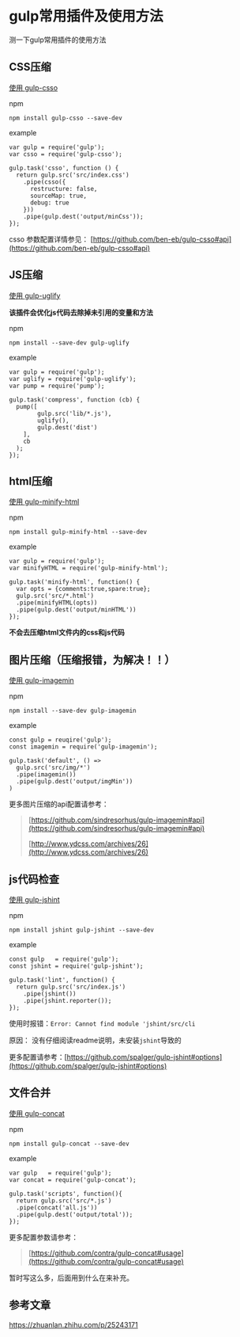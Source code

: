 # gulp常用插件及使用方法

测一下gulp常用插件的使用方法

## CSS压缩 

[使用 gulp-csso](https://github.com/ben-eb/gulp-csso)

npm

```
npm install gulp-csso --save-dev
```
example

```
var gulp = require('gulp');
var csso = require('gulp-csso');

gulp.task('csso', function () {
  return gulp.src('src/index.css')
    .pipe(csso({
      restructure: false,
      sourceMap: true,
      debug: true
    }))
    .pipe(gulp.dest('output/minCss'));
});
```

csso 参数配置详情参见： [https://github.com/ben-eb/gulp-csso#api](https://github.com/ben-eb/gulp-csso#api)

## JS压缩

[使用 gulp-uglify](https://github.com/terinjokes/gulp-uglify)

**该插件会优化js代码去除掉未引用的变量和方法**

npm

```
npm install --save-dev gulp-uglify
```

example

```
var gulp = require('gulp');
var uglify = require('gulp-uglify');
var pump = require('pump');

gulp.task('compress', function (cb) {
  pump([
        gulp.src('lib/*.js'),
        uglify(),
        gulp.dest('dist')
    ],
    cb
  );
});
```

## html压缩

[使用 gulp-minify-html](https://github.com/sanfords/gulp-minify-html)

npm

```
npm install gulp-minify-html --save-dev
```

example

```
var gulp = require('gulp');
var minifyHTML = require('gulp-minify-html');

gulp.task('minify-html', function() {
  var opts = {comments:true,spare:true};
  gulp.src('src/*.html')
  .pipe(minifyHTML(opts))
  .pipe(gulp.dest('output/minHTML'))
});
```

**不会去压缩html文件内的css和js代码**

## 图片压缩（压缩报错，为解决！！）

[使用 gulp-imagemin](https://github.com/sindresorhus/gulp-imagemin)

npm

```
npm install --save-dev gulp-imagemin
```

example

```
const gulp = reuqire('gulp');
const imagemin = require('gulp-imagemin');

gulp.task('default', () =>
  gulp.src('src/img/*')
  .pipe(imagemin())
  .pipe(gulp.dest('output/imgMin'))
)
```

更多图片压缩的api配置请参考：
> [https://github.com/sindresorhus/gulp-imagemin#api](https://github.com/sindresorhus/gulp-imagemin#api)
> 
> [http://www.ydcss.com/archives/26](http://www.ydcss.com/archives/26)

## js代码检查

[使用 gulp-jshint](https://github.com/spalger/gulp-jshint)

npm

```
npm install jshint gulp-jshint --save-dev
```

example

```
const gulp   = require('gulp');
const jshint = require('gulp-jshint');

gulp.task('lint', function() {
  return gulp.src('src/index.js')
    .pipe(jshint())
    .pipe(jshint.reporter());
});
```

使用时报错：`Error: Cannot find module 'jshint/src/cli`

原因： 没有仔细阅读readme说明，未安装`jshint`导致的

更多配置请参考：[https://github.com/spalger/gulp-jshint#options](https://github.com/spalger/gulp-jshint#options)

## 文件合并

[使用 gulp-concat](https://github.com/contra/gulp-concat)

npm

```
npm install gulp-concat --save-dev
```

example

```
var gulp   = require('gulp');
var concat = require('gulp-concat');

gulp.task('scripts', function(){
  return gulp.src('src/*.js')
  .pipe(concat('all.js'))
  .pipe(gulp.dest('output/total'));
});
```

更多配置参数请参考：

> [https://github.com/contra/gulp-concat#usage](https://github.com/contra/gulp-concat#usage)

暂时写这么多，后面用到什么在来补充。




## 参考文章

https://zhuanlan.zhihu.com/p/25243171